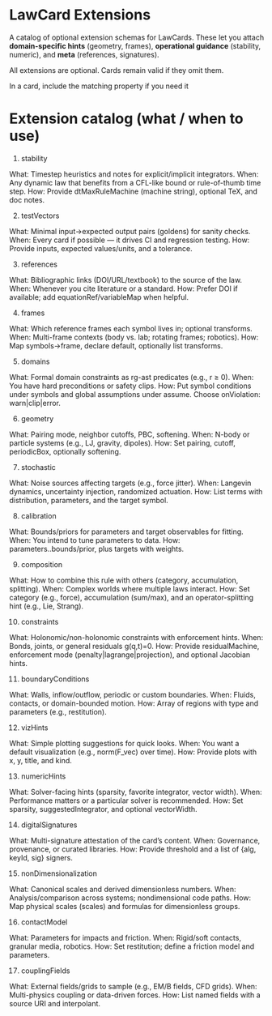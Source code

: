 # LawCard Extensions

A catalog of optional extension schemas for LawCards. These let you attach **domain-specific hints** (geometry, frames), **operational guidance** (stability, numeric), and **meta** (references, signatures).

All extensions are optional. Cards remain valid if they omit them.

In a card, include the matching property if you need it

# Extension catalog (what / when to use)

1) stability

What: Timestep heuristics and notes for explicit/implicit integrators.
When: Any dynamic law that benefits from a CFL-like bound or rule-of-thumb time step.
How: Provide dtMaxRuleMachine (machine string), optional TeX, and doc notes.

2) testVectors

What: Minimal input→expected output pairs (goldens) for sanity checks.
When: Every card if possible — it drives CI and regression testing.
How: Provide inputs, expected values/units, and a tolerance.

3) references

What: Bibliographic links (DOI/URL/textbook) to the source of the law.
When: Whenever you cite literature or a standard.
How: Prefer DOI if available; add equationRef/variableMap when helpful.

4) frames

What: Which reference frames each symbol lives in; optional transforms.
When: Multi-frame contexts (body vs. lab; rotating frames; robotics).
How: Map symbols→frame, declare default, optionally list transforms.

5) domains

What: Formal domain constraints as rg-ast predicates (e.g., r ≥ 0).
When: You have hard preconditions or safety clips.
How: Put symbol conditions under symbols and global assumptions under assume. Choose onViolation: warn|clip|error.

6) geometry

What: Pairing mode, neighbor cutoffs, PBC, softening.
When: N-body or particle systems (e.g., LJ, gravity, dipoles).
How: Set pairing, cutoff, periodicBox, optionally softening.

7) stochastic

What: Noise sources affecting targets (e.g., force jitter).
When: Langevin dynamics, uncertainty injection, randomized actuation.
How: List terms with distribution, parameters, and the target symbol.

8) calibration

What: Bounds/priors for parameters and target observables for fitting.
When: You intend to tune parameters to data.
How: parameters.<name>.bounds/prior, plus targets with weights.

9) composition

What: How to combine this rule with others (category, accumulation, splitting).
When: Complex worlds where multiple laws interact.
How: Set category (e.g., force), accumulation (sum/max), and an operator-splitting hint (e.g., Lie, Strang).

10) constraints

What: Holonomic/non-holonomic constraints with enforcement hints.
When: Bonds, joints, or general residuals g(q,t)=0.
How: Provide residualMachine, enforcement mode (penalty|lagrange|projection), and optional Jacobian hints.

11) boundaryConditions

What: Walls, inflow/outflow, periodic or custom boundaries.
When: Fluids, contacts, or domain-bounded motion.
How: Array of regions with type and parameters (e.g., restitution).

12) vizHints

What: Simple plotting suggestions for quick looks.
When: You want a default visualization (e.g., norm(F_vec) over time).
How: Provide plots with x, y, title, and kind.

13) numericHints

What: Solver-facing hints (sparsity, favorite integrator, vector width).
When: Performance matters or a particular solver is recommended.
How: Set sparsity, suggestedIntegrator, and optional vectorWidth.

14) digitalSignatures

What: Multi-signature attestation of the card’s content.
When: Governance, provenance, or curated libraries.
How: Provide threshold and a list of {alg, keyId, sig} signers.

15) nonDimensionalization

What: Canonical scales and derived dimensionless numbers.
When: Analysis/comparison across systems; nondimensional code paths.
How: Map physical scales (scales) and formulas for dimensionless groups.

16) contactModel

What: Parameters for impacts and friction.
When: Rigid/soft contacts, granular media, robotics.
How: Set restitution; define a friction model and parameters.

17) couplingFields

What: External fields/grids to sample (e.g., EM/B fields, CFD grids).
When: Multi-physics coupling or data-driven forces.
How: List named fields with a source URI and interpolant.